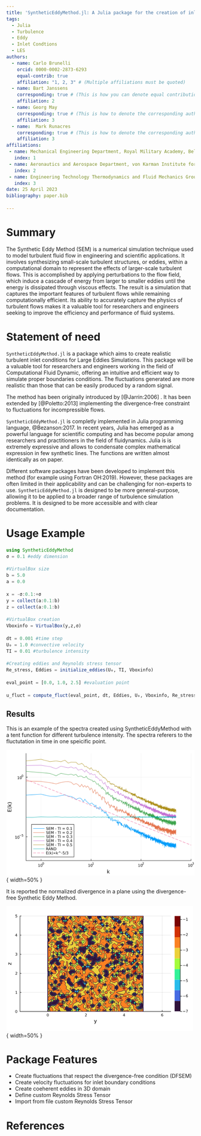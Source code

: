 ```yaml
---
title: 'SyntheticEddyMethod.jl: A Julia package for the creation of inlet flow conditions for LES'
tags:
  - Julia
  - Turbulence
  - Eddy
  - Inlet Condtions
  - LES
authors:
  - name: Carlo Brunelli
    orcid: 0000-0002-2873-6293
    equal-contrib: true
    affiliation: "1, 2, 3" # (Multiple affiliations must be quoted)
  - name: Bart Janssens
    corresponding: true # (This is how you can denote equal contributions between multiple authors)
    affiliation: 2
  - name: Georg May
    corresponding: true # (This is how to denote the corresponding author)
    affiliation: 3
  - name:  Mark Runacres
    corresponding: true # (This is how to denote the corresponding author)
    affiliation: 3    
affiliations:
 - name: Mechanical Engineering Department, Royal Military Academy, Belgium
   index: 1
 - name: Aeronautics and Aerospace Department, von Karman Institute for Fluid Dynamics, Belgium
   index: 2
 - name: Engineering Technology Thermodynamics and Fluid Mechanics Group, VUB, Belgium
   index: 3
date: 25 April 2023
bibliography: paper.bib

---
```


# Summary
The Synthetic Eddy Method (SEM) is a numerical simulation technique used to model turbulent fluid flow in engineering and scientific applications. It involves synthesizing small-scale turbulent structures, or eddies, within a computational domain to represent the effects of larger-scale turbulent flows. This is accomplished by applying perturbations to the flow field, which induce a cascade of energy from larger to smaller eddies until the energy is dissipated through viscous effects. The result is a simulation that captures the important features of turbulent flows while remaining computationally efficient. Its ability to accurately capture the physics of turbulent flows makes it a valuable tool for researchers and engineers seeking to improve the efficiency and performance of fluid systems.

# Statement of need

`SyntheticEddyMethod.jl` is a package which aims to create realistic turbulent inlet conditions for Large Eddies Simulations. This package will be a valuable tool for researchers and engineers working in the field of Computational Fluid Dynamic, offering an intuitive and efficient way to simulate proper boundaries conditions. The fluctuations generated are more realistic than those that can be easily produced by a random signal.

The method has been originally introduced by [@Jarrin:2006] . It has been extended by [@Poletto:2013] implementing the divergence-free constraint to fluctuations for incompressible flows.

`SyntheticEddyMethod.jl` is completly implemented in Julia programming language, @Bezanson:2017. In recent years, Julia has emerged as a powerful language for scientific computing and has become popular among researchers and practitioners in the field of fluidynamics. Julia is is extremely expressive and allows to condensate complex mathematical expression in few synthetic lines. The functions are written almost identically as on paper.

Different software packages have been developed to implement this method (for example using Fortran OH:2019). However, these packages are often limited in their applicability and can be challenging for non-experts to use. `SyntheticEddyMethod.jl` is designed to be more general-purpose, allowing it to be applied to a broader range of turbulence simulation problems. It is designed to be more accessible and with clear documentation.


# Usage Example

```julia
using SyntheticEddyMethod
σ = 0.1 #eddy dimension

#VirtualBox size
b = 5.0
a = 0.0

x = -σ:0.1:+σ
y = collect(a:0.1:b)
z = collect(a:0.1:b)

#VirtualBox creation
Vboxinfo = VirtualBox(y,z,σ)

dt = 0.001 #time step
U₀ = 1.0 #convective velocity
TI = 0.01 #turbulence intensity

#Creating eddies and Reynolds stress tensor
Re_stress, Eddies = initialize_eddies(U₀, TI, Vboxinfo) 

eval_point = [0.0, 1.0, 2.5] #evaluation point

u_fluct = compute_fluct(eval_point, dt, Eddies, U₀, Vboxinfo, Re_stress)

```

## Results
This is an example of the spectra created using SyntheticEddyMethod with a tent function for different turbulence intensity. The spectra referers to the fluctutation in time in one speicific point.

![Spectra](images/docs/Spectra.png){ width=50% }


It is reported the normalized divergence in a plane using the divergence-free Synthetic Eddy Method.

![Divergence Free](images/docs/Div_free_plane.png){ width=50% }

# Package Features
- Create fluctuations that respect the divergence-free condition (DFSEM)
- Create velocity fluctuations for inlet boundary conditions
- Create coeherent eddies in 3D domain
- Define custom Reynolds Stress Tensor
- Import from file custom Reynolds Stress Tensor


# References
